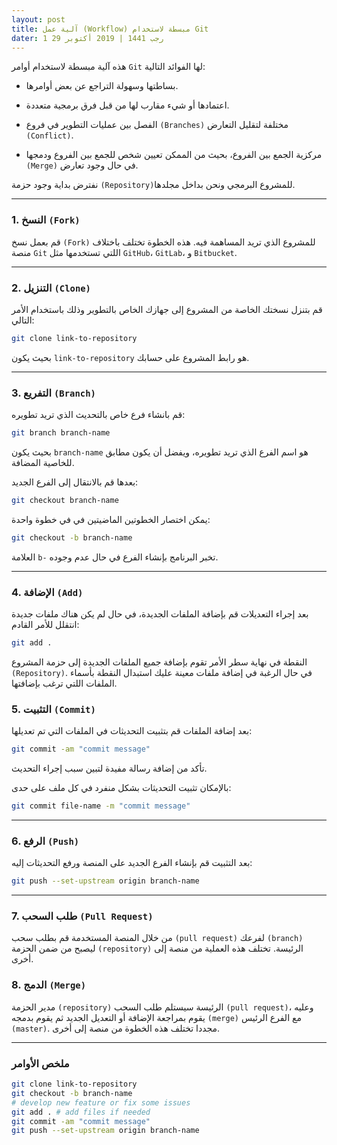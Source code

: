 ```yaml
---
layout: post 
title: آلية عمل (Workflow) مبسطة لاستخدام Git
dater: 1 رجب 1441 | 2019 أكتوبر 29
---
```


هذه آلية مبسطة لاستخدام أوامر `Git` لها الفوائد التالية:

* بساطتها وسهولة التراجع عن بعض أوامرها.

* اعتمادها أو شيء مقارب لها من قبل فرق برمجية  متعددة.

* الفصل بين عمليات التطوير في فروع `(Branches)` مختلفة لتقليل التعارض `(Conflict)`.

* مركزية الجمع بين الفروع، بحيث من الممكن تعيين شخص للجمع بين الفروع ودمجها `(Merge)` في حال وجود تعارض.

  <!-- more -->

نفترض بداية وجود حزمة `(Repository)`للمشروع البرمجي ونحن بداخل مجلدها.

---
###  1. النسخ `(Fork)`

   قم بعمل نسخ `(Fork)` للمشروع الذي تريد المساهمة فيه. هذه الخطوة تختلف باختلاف منصة `Git` اللتي تستخدمها مثل `GitHub`، `GitLab`، و `Bitbucket`.

---
### 2. التنزيل `(Clone)`

   قم بتنزل نسختك الخاصة من المشروع إلى جهازك الخاص بالتطوير وذلك باستخدام الأمر التالي:

   ``` bash
   git clone link-to-repository
   ```

   بحيث يكون `link-to-repository` هو رابط المشروع على حسابك.

---
### 3. التفريع `(Branch)`

   قم بانشاء فرع خاص بالتحديث الذي تريد تطويره:

   ``` bash
   git branch branch-name
   ```

   بحيث يكون `branch-name` هو اسم الفرع الذي تريد تطويره، ويفضل أن يكون مطابق للخاصية المضافة.

   بعدها قم بالانتقال إلى الفرع الجديد:

   ```  bash
   git checkout branch-name
   ```

   يمكن اختصار الخطوتين الماضيتين في في خطوة واحدة:

   ``` bash
   git checkout -b branch-name
   ```

   العلامة `b-` تخبر البرنامج بإنشاء الفرع في حال عدم وجوده.

---
### 4.  الإضافة `(Add)`

   بعد إجراء التعديلات قم بإضافة الملفات الجديدة، في حال لم يكن هناك ملفات جديدة انتقلل للأمر القادم:

   ``` bash
   git add .
   ```

   النقطة في نهاية سطر الأمر تقوم بإضافة جميع الملفات الجديدة إلى حزمة المشروع `(Repository)`. في حال الرغبة في إضافة ملفات معينة عليك استبدال النقطة بأسماء الملفات اللتي ترغب بإضافتها.

### 5. التثبيت `(Commit)`
   بعد إضافة الملفات قم بتثبيت التحديثات في الملفات التي تم تعديلها:

   ``` bash
   git commit -am "commit message"
   ```

   تأكد من إضافة رسالة مفيدة لتبين سبب إجراء التحديث.

   بالإمكان تثبيت التحديثات بشكل منفرد في كل ملف على حدى:

   ``` bash
   git commit file-name -m "commit message"
   ```
---
### 6. الرفع `(Push)`

   بعد التثبيت قم بإنشاء الفرع الجديد على المنصة ورفع التحديثات إليه:

   ``` bash
   git push --set-upstream origin branch-name
   ```
---
### 7. طلب السحب `(Pull Request)`

   من خلال المنصة المستخدمة قم بطلب سحب `(pull request)` لفرعك `(branch)` ليصبح من ضمن الحزمة `(repository)` الرئيسة. تختلف هذه العملية من منصة إلى أخرى.

### 8. الدمج `(Merge)`

   مدير الحزمة `(repository)` الرئيسة سيستلم طلب السحب `(pull request)`، وعليه يقوم بمراجعة الإضافة أو التعديل الجديد ثم يقوم بدمجه `(merge)` مع الفرع الرئيس `(master)`. مجددا تختلف هذه الخطوة من منصة إلى أخرى.

---
### ملخص الأوامر

   ``` bash
   git clone link-to-repository
   git checkout -b branch-name
   # develop new feature or fix some issues
   git add . # add files if needed
   git commit -am "commit message"
   git push --set-upstream origin branch-name
   ```

   

   

   

   
